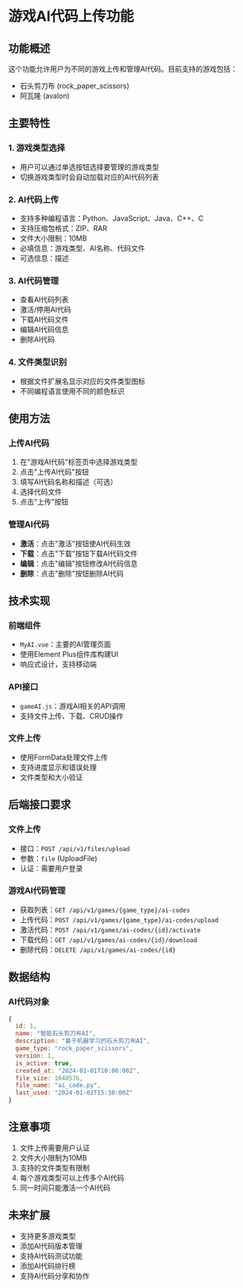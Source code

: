 # 游戏AI代码上传功能

## 功能概述

这个功能允许用户为不同的游戏上传和管理AI代码。目前支持的游戏包括：

- 石头剪刀布 (rock_paper_scissors)
- 阿瓦隆 (avalon)

## 主要特性

### 1. 游戏类型选择
- 用户可以通过单选按钮选择要管理的游戏类型
- 切换游戏类型时会自动加载对应的AI代码列表

### 2. AI代码上传
- 支持多种编程语言：Python、JavaScript、Java、C++、C
- 支持压缩包格式：ZIP、RAR
- 文件大小限制：10MB
- 必填信息：游戏类型、AI名称、代码文件
- 可选信息：描述

### 3. AI代码管理
- 查看AI代码列表
- 激活/停用AI代码
- 下载AI代码文件
- 编辑AI代码信息
- 删除AI代码

### 4. 文件类型识别
- 根据文件扩展名显示对应的文件类型图标
- 不同编程语言使用不同的颜色标识

## 使用方法

### 上传AI代码
1. 在"游戏AI代码"标签页中选择游戏类型
2. 点击"上传AI代码"按钮
3. 填写AI代码名称和描述（可选）
4. 选择代码文件
5. 点击"上传"按钮

### 管理AI代码
- **激活**：点击"激活"按钮使AI代码生效
- **下载**：点击"下载"按钮下载AI代码文件
- **编辑**：点击"编辑"按钮修改AI代码信息
- **删除**：点击"删除"按钮删除AI代码

## 技术实现

### 前端组件
- `MyAI.vue`：主要的AI管理页面
- 使用Element Plus组件库构建UI
- 响应式设计，支持移动端

### API接口
- `gameAI.js`：游戏AI相关的API调用
- 支持文件上传、下载、CRUD操作

### 文件上传
- 使用FormData处理文件上传
- 支持进度显示和错误处理
- 文件类型和大小验证

## 后端接口要求

### 文件上传
- 接口：`POST /api/v1/files/upload`
- 参数：`file` (UploadFile)
- 认证：需要用户登录

### 游戏AI代码管理
- 获取列表：`GET /api/v1/games/{game_type}/ai-codes`
- 上传代码：`POST /api/v1/games/{game_type}/ai-codes/upload`
- 激活代码：`POST /api/v1/games/ai-codes/{id}/activate`
- 下载代码：`GET /api/v1/games/ai-codes/{id}/download`
- 删除代码：`DELETE /api/v1/games/ai-codes/{id}`

## 数据结构

### AI代码对象
```javascript
{
  id: 1,
  name: "智能石头剪刀布AI",
  description: "基于机器学习的石头剪刀布AI",
  game_type: "rock_paper_scissors",
  version: 1,
  is_active: true,
  created_at: "2024-01-01T10:00:00Z",
  file_size: 1048576,
  file_name: "ai_code.py",
  last_used: "2024-01-02T15:30:00Z"
}
```

## 注意事项

1. 文件上传需要用户认证
2. 文件大小限制为10MB
3. 支持的文件类型有限制
4. 每个游戏类型可以上传多个AI代码
5. 同一时间只能激活一个AI代码

## 未来扩展

- 支持更多游戏类型
- 添加AI代码版本管理
- 支持AI代码测试功能
- 添加AI代码排行榜
- 支持AI代码分享和协作
